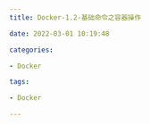 ```yaml
---
title: Docker-1.2-基础命令之容器操作

date: 2022-03-01 10:19:48

categories:

- Docker

tags:

- Docker

---
```

